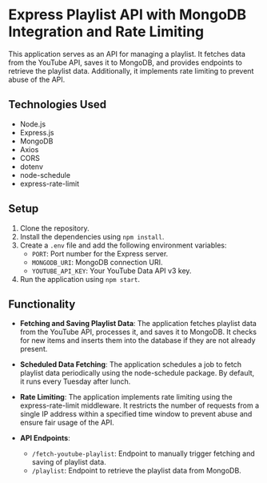 # Express Playlist API with MongoDB Integration and Rate Limiting

This application serves as an API for managing a playlist. It fetches data from the YouTube API, saves it to MongoDB, and provides endpoints to retrieve the playlist data. Additionally, it implements rate limiting to prevent abuse of the API.

## Technologies Used

- Node.js
- Express.js
- MongoDB
- Axios
- CORS
- dotenv
- node-schedule
- express-rate-limit

## Setup

1. Clone the repository.
2. Install the dependencies using `npm install`.
3. Create a `.env` file and add the following environment variables:
   - `PORT`: Port number for the Express server.
   - `MONGODB_URI`: MongoDB connection URI.
   - `YOUTUBE_API_KEY`: Your YouTube Data API v3 key.
4. Run the application using `npm start`.

## Functionality

- **Fetching and Saving Playlist Data**: The application fetches playlist data from the YouTube API, processes it, and saves it to MongoDB. It checks for new items and inserts them into the database if they are not already present.

- **Scheduled Data Fetching**: The application schedules a job to fetch playlist data periodically using the node-schedule package. By default, it runs every Tuesday after lunch.

- **Rate Limiting**: The application implements rate limiting using the express-rate-limit middleware. It restricts the number of requests from a single IP address within a specified time window to prevent abuse and ensure fair usage of the API.

- **API Endpoints**:
  - `/fetch-youtube-playlist`: Endpoint to manually trigger fetching and saving of playlist data.
  - `/playlist`: Endpoint to retrieve the playlist data from MongoDB.

